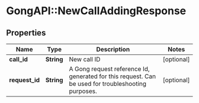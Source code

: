 # GongAPI::NewCallAddingResponse

## Properties
Name | Type | Description | Notes
------------ | ------------- | ------------- | -------------
**call_id** | **String** | New call ID | [optional] 
**request_id** | **String** | A Gong request reference Id, generated for this request. Can be used for troubleshooting purposes. | [optional] 


